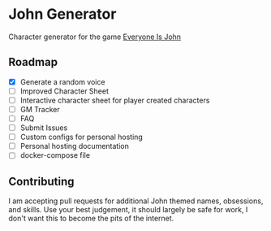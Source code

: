 # John Generator 
Character generator for the game [Everyone Is John](https://img.4plebs.org/boards/tg/image/1377/34/1377343288798.pdf)

## Roadmap 
  - [x] Generate a random voice 
  - [ ] Improved Character Sheet 
  - [ ] Interactive character sheet for player created characters
  - [ ] GM Tracker 
  - [ ] FAQ
  - [ ] Submit Issues
  - [ ] Custom configs for personal hosting
  - [ ] Personal hosting documentation
  - [ ] docker-compose file

## Contributing 
I am accepting pull requests for additional John themed names, obsessions, and skills.
Use your best judgement, it should largely be safe for work, I don't want this to become the pits of the internet. 

